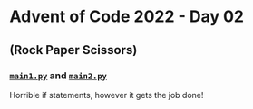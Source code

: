 # Advent of Code 2022 - Day 02
## (Rock Paper Scissors)

### [`main1.py`](main1.py) and [`main2.py`](main2.py)
Horrible if statements, however it gets the job done!



